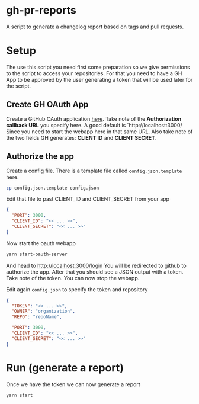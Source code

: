 # gh-pr-reports
A script to generate a changelog report based on tags and pull requests.

# Setup

The use this script you need first some preparation so we give permissions to the script to access your repositories.
For that you need to have a GH App to be approved by the user generating a token that will be used later for the script.

## Create GH OAuth App

Create a GitHub OAuth application [here](https://github.com/settings/applications/new). Take note of the **Authorization callback URL** you specify here. A good default is `http://localhost:3000/ Since you need to start the webapp here in that same URL. Also take note of the two fields GH generates: **CLIENT ID** and **CLIENT SECRET**.

## Authorize the app

Create a config file. There is a template file called `config.json.template` here.

```bash
cp config.json.template config.json
````

Edit that file to past CLIENT_ID and CLIENT_SECRET from your app

```json
{
  "PORT": 3000,
  "CLIENT_ID": "<< ... >>",
  "CLIENT_SECRET": "<< ... >>"
}
```

Now start the oauth webapp

```bash
yarn start-oauth-server
```

And head to [http://localhost:3000/login](http://localhost:3000/login)
You will be redirected to github to authorize the app.
After that you should see a JSON output with a token. Take note of the token.
You can now stop the webapp.

Edit again `config.json` to specify the token and repository

```json
{
  "TOKEN": "<< ... >>",
  "OWNER": "organization",
  "REPO": "repoName",

  "PORT": 3000,
  "CLIENT_ID": "<< ... >>",
  "CLIENT_SECRET": "<< ... >>"
}
```



# Run (generate a report)

Once we have the token we can now generate a report

```bash
yarn start
```



